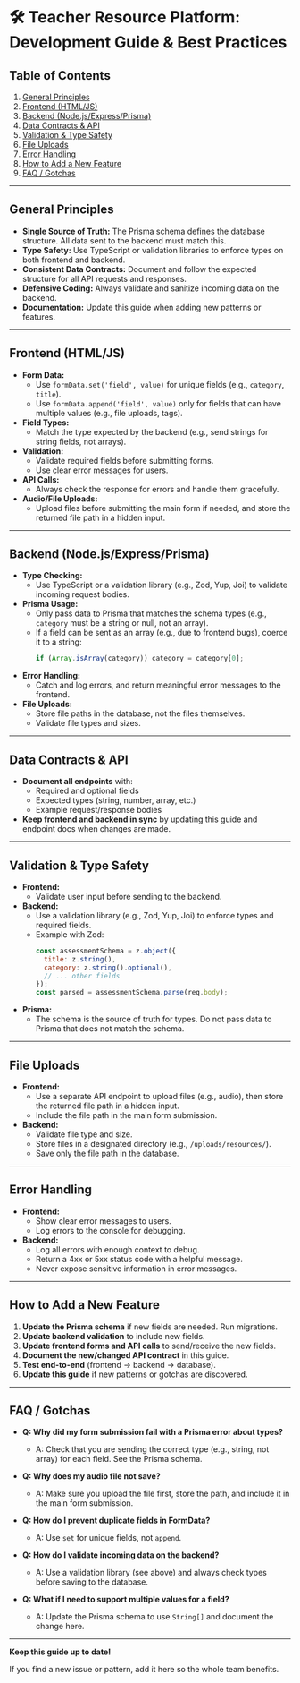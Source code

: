 # 🛠️ Teacher Resource Platform: Development Guide & Best Practices

## Table of Contents
1. [General Principles](#general-principles)
2. [Frontend (HTML/JS)](#frontend-htmljs)
3. [Backend (Node.js/Express/Prisma)](#backend-nodejs-express-prisma)
4. [Data Contracts & API](#data-contracts--api)
5. [Validation & Type Safety](#validation--type-safety)
6. [File Uploads](#file-uploads)
7. [Error Handling](#error-handling)
8. [How to Add a New Feature](#how-to-add-a-new-feature)
9. [FAQ / Gotchas](#faq--gotchas)

---

## General Principles

- **Single Source of Truth:** The Prisma schema defines the database structure. All data sent to the backend must match this.
- **Type Safety:** Use TypeScript or validation libraries to enforce types on both frontend and backend.
- **Consistent Data Contracts:** Document and follow the expected structure for all API requests and responses.
- **Defensive Coding:** Always validate and sanitize incoming data on the backend.
- **Documentation:** Update this guide when adding new patterns or features.

---

## Frontend (HTML/JS)

- **Form Data:**
  - Use `formData.set('field', value)` for unique fields (e.g., `category`, `title`).
  - Use `formData.append('field', value)` only for fields that can have multiple values (e.g., file uploads, tags).
- **Field Types:**
  - Match the type expected by the backend (e.g., send strings for string fields, not arrays).
- **Validation:**
  - Validate required fields before submitting forms.
  - Use clear error messages for users.
- **API Calls:**
  - Always check the response for errors and handle them gracefully.
- **Audio/File Uploads:**
  - Upload files before submitting the main form if needed, and store the returned file path in a hidden input.

---

## Backend (Node.js/Express/Prisma)

- **Type Checking:**
  - Use TypeScript or a validation library (e.g., Zod, Yup, Joi) to validate incoming request bodies.
- **Prisma Usage:**
  - Only pass data to Prisma that matches the schema types (e.g., `category` must be a string or null, not an array).
  - If a field can be sent as an array (e.g., due to frontend bugs), coerce it to a string:  
    ```js
    if (Array.isArray(category)) category = category[0];
    ```
- **Error Handling:**
  - Catch and log errors, and return meaningful error messages to the frontend.
- **File Uploads:**
  - Store file paths in the database, not the files themselves.
  - Validate file types and sizes.

---

## Data Contracts & API

- **Document all endpoints** with:
  - Required and optional fields
  - Expected types (string, number, array, etc.)
  - Example request/response bodies
- **Keep frontend and backend in sync** by updating this guide and endpoint docs when changes are made.

---

## Validation & Type Safety

- **Frontend:**
  - Validate user input before sending to the backend.
- **Backend:**
  - Use a validation library (e.g., Zod, Yup, Joi) to enforce types and required fields.
  - Example with Zod:
    ```js
    const assessmentSchema = z.object({
      title: z.string(),
      category: z.string().optional(),
      // ... other fields
    });
    const parsed = assessmentSchema.parse(req.body);
    ```
- **Prisma:**
  - The schema is the source of truth for types. Do not pass data to Prisma that does not match the schema.

---

## File Uploads

- **Frontend:**
  - Use a separate API endpoint to upload files (e.g., audio), then store the returned file path in a hidden input.
  - Include the file path in the main form submission.
- **Backend:**
  - Validate file type and size.
  - Store files in a designated directory (e.g., `/uploads/resources/`).
  - Save only the file path in the database.

---

## Error Handling

- **Frontend:**
  - Show clear error messages to users.
  - Log errors to the console for debugging.
- **Backend:**
  - Log all errors with enough context to debug.
  - Return a 4xx or 5xx status code with a helpful message.
  - Never expose sensitive information in error messages.

---

## How to Add a New Feature

1. **Update the Prisma schema** if new fields are needed. Run migrations.
2. **Update backend validation** to include new fields.
3. **Update frontend forms and API calls** to send/receive the new fields.
4. **Document the new/changed API contract** in this guide.
5. **Test end-to-end** (frontend → backend → database).
6. **Update this guide** if new patterns or gotchas are discovered.

---

## FAQ / Gotchas

- **Q: Why did my form submission fail with a Prisma error about types?**
  - A: Check that you are sending the correct type (e.g., string, not array) for each field. See the Prisma schema.

- **Q: Why does my audio file not save?**
  - A: Make sure you upload the file first, store the path, and include it in the main form submission.

- **Q: How do I prevent duplicate fields in FormData?**
  - A: Use `set` for unique fields, not `append`.

- **Q: How do I validate incoming data on the backend?**
  - A: Use a validation library (see above) and always check types before saving to the database.

- **Q: What if I need to support multiple values for a field?**
  - A: Update the Prisma schema to use `String[]` and document the change here.

---

**Keep this guide up to date!**

If you find a new issue or pattern, add it here so the whole team benefits. 